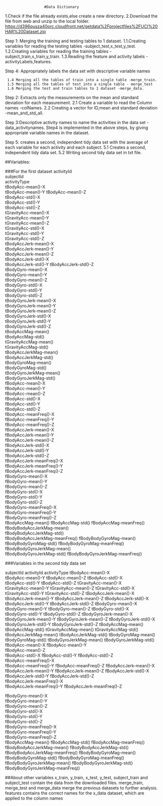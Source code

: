 
                      #Data Dictionary
                      
1.Check if the file already exists,else create a new directory.
2.Download the file from web and unzip to the local folder.
https://d396qusza40orc.cloudfront.net/getdata%2Fprojectfiles%2FUCI%20HAR%20Dataset.zip

Step 1: Merging the training and testing tables to 1 dataset.
1.1.Creating variables for reading the testing tables -subject_test,x_test,y_test.
1.2.Creating variables for reading the training tables -subject_train,x_train,y_train.
1.3.Reading the feature and activity labels -activityLabels,features.

Step 4: Appropriately labels the data set with descriptive variable names

     1.4 Merging all the tables of train into a single table -merge_train.
     1.5 Merging all the tables of test into a single table - merge_test
     1.6 Merging the test and train tables to 1 dataset -merge_data.

Step 2: Extracts only the measurements on the mean and standard deviation for each measurement.
2.1 Create a variable to read the Column names -colNames.
2.2 Creating a vector for ID,mean and standard deviation -mean_and_std_all.

Step 3:Descriptive activity names to name the activities in the data set -data_activitynames.
Step4 is implemented in the above steps, by giving appropriate variable names in the dataset.

Step 5: creates a second, independent tidy data set with the average of each variable for each activity and each subject. 
     5.1 Creates a second, independent tidy data set.
     5.2 Writing second tidy data set in txt file.

##Variables:

###For the first dataset 
activityId                  
subjectId      
activityType            
tBodyAcc-mean()-X              
tBodyAcc-mean()-Y
tBodyAcc-mean()-Z      
tBodyAcc-std()-X               
tBodyAcc-std()-Y           
tBodyAcc-std()-Z       
tGravityAcc-mean()-X           
tGravityAcc-mean()-Y     
tGravityAcc-mean()-Z    
tGravityAcc-std()-X            
tGravityAcc-std()-Y      
tGravityAcc-std()-Z     
tBodyAccJerk-mean()-X          
tBodyAccJerk-mean()-Y    
tBodyAccJerk-mean()-Z          
tBodyAccJerk-std()-X           
tBodyAccJerk-std()-Y
tBodyAccJerk-std()-Z            
tBodyGyro-mean()-X             
tBodyGyro-mean()-Y         
tBodyGyro-mean()-Z    
tBodyGyro-std()-X              
tBodyGyro-std()-Y        
tBodyGyro-std()-Z             
tBodyGyroJerk-mean()-X         
tBodyGyroJerk-mean()-Y   
tBodyGyroJerk-mean()-Z         
tBodyGyroJerk-std()-X          
tBodyGyroJerk-std()-Y      
tBodyGyroJerk-std()-Z    
tBodyAccMag-mean()             
tBodyAccMag-std()           
tGravityAccMag-mean()     
tGravityAccMag-std()           
tBodyAccJerkMag-mean()      
tBodyAccJerkMag-std()        
tBodyGyroMag-mean()            
tBodyGyroMag-std()          
tBodyGyroJerkMag-mean()      
tBodyGyroJerkMag-std()         
fBodyAcc-mean()-X           
fBodyAcc-mean()-Y           
fBodyAcc-mean()-Z              
fBodyAcc-std()-X              
fBodyAcc-std()-Y             
fBodyAcc-std()-Z               
fBodyAcc-meanFreq()-X        
fBodyAcc-meanFreq()-Y      
fBodyAcc-meanFreq()-Z         
fBodyAccJerk-mean()-X   
fBodyAccJerk-mean()-Y   
fBodyAccJerk-mean()-Z          
fBodyAccJerk-std()-X        
fBodyAccJerk-std()-Y      
fBodyAccJerk-std()-Z           
fBodyAccJerk-meanFreq()-X     
fBodyAccJerk-meanFreq()-Y     
fBodyAccJerk-meanFreq()-Z     
fBodyGyro-mean()-X            
fBodyGyro-mean()-Y           
fBodyGyro-mean()-Z             
fBodyGyro-std()-X             
fBodyGyro-std()-Y           
fBodyGyro-std()-Z              
fBodyGyro-meanFreq()-X         
fBodyGyro-meanFreq()-Y        
fBodyGyro-meanFreq()-Z       
fBodyAccMag-mean()
fBodyAccMag-std()
fBodyAccMag-meanFreq()      
fBodyBodyAccJerkMag-mean()   
fBodyBodyAccJerkMag-std()   
fBodyBodyAccJerkMag-meanFreq() 
fBodyBodyGyroMag-mean()   
fBodyBodyGyroMag-std()
fBodyBodyGyroMag-meanFreq()    
fBodyBodyGyroJerkMag-mean()  
fBodyBodyGyroJerkMag-std()
fBodyBodyGyroJerkMag-meanFreq()
                   
###Variables in the second tidy data set

subjectId
activityId
activityType
tBodyAcc-mean()-X             
tBodyAcc-mean()-Y
tBodyAcc-mean()-Z
tBodyAcc-std()-X              
tBodyAcc-std()-Y
tBodyAcc-std()-Z
tGravityAcc-mean()-X           
tGravityAcc-mean()-Y
tGravityAcc-mean()-Z
tGravityAcc-std()-X           
tGravityAcc-std()-Y
tGravityAcc-std()-Z
tBodyAccJerk-mean()-X        
tBodyAccJerk-mean()-Y
tBodyAccJerk-mean()-Z
tBodyAccJerk-std()-X          
tBodyAccJerk-std()-Y
tBodyAccJerk-std()-Z
tBodyGyro-mean()-X             
tBodyGyro-mean()-Y
tBodyGyro-mean()-Z
tBodyGyro-std()-X              
tBodyGyro-std()-Y
tBodyGyro-std()-Z
tBodyGyroJerk-mean()-X         
tBodyGyroJerk-mean()-Y
tBodyGyroJerk-mean()-Z
tBodyGyroJerk-std()-X          
tBodyGyroJerk-std()-Y
tBodyGyroJerk-std()-Z
tBodyAccMag-mean()          
tBodyAccMag-std()
tGravityAccMag-mean()
tGravityAccMag-std()           
tBodyAccJerkMag-mean()
tBodyAccJerkMag-std()
tBodyGyroMag-mean()            
tBodyGyroMag-std()
tBodyGyroJerkMag-mean()
tBodyGyroJerkMag-std()        
fBodyAcc-mean()-X
fBodyAcc-mean()-Y  
fBodyAcc-mean()-Z              
fBodyAcc-std()-X 
fBodyAcc-std()-Y
fBodyAcc-std()-Z               
fBodyAcc-meanFreq()-X         
fBodyAcc-meanFreq()-Y
fBodyAcc-meanFreq()-Z
fBodyAccJerk-mean()-X    
fBodyAccJerk-mean()-Y
fBodyAccJerk-mean()-Z
fBodyAccJerk-std()-X
fBodyAccJerk-std()-Y
fBodyAccJerk-std()-Z           
fBodyAccJerk-meanFreq()-X  
fBodyAccJerk-meanFreq()-Y
fBodyAccJerk-meanFreq()-Z
      
fBodyGyro-mean()-X             
fBodyGyro-mean()-Y              
fBodyGyro-mean()-Z             
fBodyGyro-std()-X               
fBodyGyro-std()-Y             
fBodyGyro-std()-Z              
fBodyGyro-meanFreq()-X          
fBodyGyro-meanFreq()-Y         
fBodyGyro-meanFreq()-Z         
fBodyAccMag-mean() 
fBodyAccMag-std()
fBodyAccMag-meanFreq()
fBodyBodyAccJerkMag-mean() 
fBodyBodyAccJerkMag-std()
fBodyBodyAccJerkMag-meanFreq()
fBodyBodyGyroMag-mean()
fBodyBodyGyroMag-std()
fBodyBodyGyroMag-meanFreq()
fBodyBodyGyroJerkMag-mean() 
fBodyBodyGyroJerkMag-std()
fBodyBodyGyroJerkMag-meanFreq()

##About other variables
x_train, y_train, x_test, y_test, subject_train and subject_test contain the data from the downloaded files.
merge_train, merge_test and merge_data merge the previous datasets to further analysis.
features contains the correct names for the x_data dataset, which are applied to the column names

